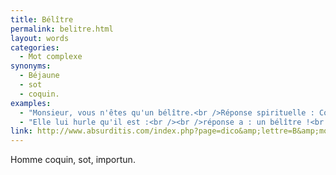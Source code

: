 ```yaml
---
title: Bélître
permalink: belitre.html
layout: words
categories:
  - Mot complexe
synonyms:
  - Béjaune
  - sot
  - coquin.
examples:
  - "Monsieur, vous n'êtes qu'un bélître.<br />Réponse spirituelle : Comment ça, une belle huitre ?"
  - "Elle lui hurle qu'il est :<br /><br />réponse a : un bélître !<br />réponse b : un béjaune !<br />réponse c : un philistin !<br />réponse d : un béotien !<br />"
link: http://www.absurditis.com/index.php?page=dico&amp;lettre=B&amp;mot=B%E9l%EEtre
---
```


Homme coquin, sot, importun.


